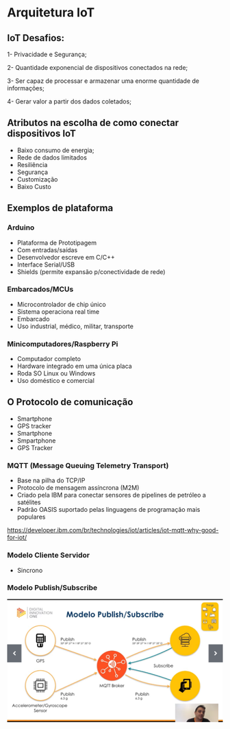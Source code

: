 # Arquitetura IoT

## IoT Desafios:

1- Privacidade e Segurança;

2- Quantidade exponencial de dispositivos conectados na rede;

3- Ser capaz de processar e armazenar uma enorme quantidade de informações;

4- Gerar valor a partir dos dados coletados;

## Atributos na escolha de como conectar dispositivos IoT

 - Baixo consumo de energia;
 - Rede de dados limitados
 - Resiliência
 - Segurança
 - Customização
 - Baixo Custo

## Exemplos de plataforma

### Arduino

- Plataforma de Prototipagem
- Com entradas/saídas
- Desenvolvedor escreve em C/C++
- Interface Serial/USB
- Shields (permite expansão p/conectividade de rede)

### Embarcados/MCUs

- Microcontrolador de chip único
- Sistema operaciona real time
- Embarcado
- Uso industrial, médico, militar, transporte

### Minicomputadores/Raspberry Pi

- Computador completo
- Hardware integrado em uma única placa
- Roda SO Linux ou Windows
- Uso doméstico e comercial

## O Protocolo de comunicação

- Smartphone
- GPS tracker
- Smartphone
- Smpartphone
- GPS Tracker

 ### MQTT (Message Queuing Telemetry Transport)

 - Base na pilha do TCP/IP
 - Protocolo de mensagem assíncrona (M2M)
 - Criado pela IBM para conectar sensores de pipelines de petróleo a satélites
 - Padrão OASIS suportado pelas linguagens de programação mais populares

https://developer.ibm.com/br/technologies/iot/articles/iot-mqtt-why-good-for-iot/

### Modelo Cliente Servidor

- Sincrono

### Modelo Publish/Subscribe

![IOT](https://raw.githubusercontent.com/anderosnbispos/dio-arquitetura-I/master/ArquiteturaIoT/PushSubscribe.png)
